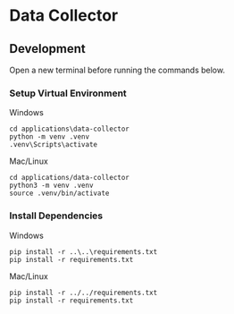 # Data Collector

## Development

Open a new terminal before running the commands below.

### Setup Virtual Environment

Windows
```
cd applications\data-collector
python -m venv .venv
.venv\Scripts\activate
```

Mac/Linux
```
cd applications/data-collector
python3 -m venv .venv
source .venv/bin/activate
```

### Install Dependencies

Windows
```
pip install -r ..\..\requirements.txt
pip install -r requirements.txt
```

Mac/Linux
```
pip install -r ../../requirements.txt
pip install -r requirements.txt
```
